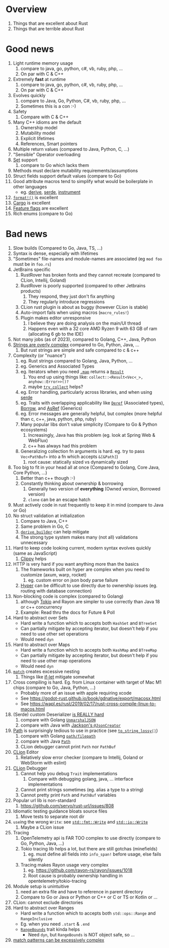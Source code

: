 # Overview

1. Things that are excellent about Rust
1. Things that are terrible about Rust

# Good news

1. Light runtime memory usage
    1. compare to java, go, python, c#, vb, ruby, php, ...
    1. On par with C & C++
1. Extremely **fast** at runtime
    1. compare to java, go, python, c#, vb, ruby, php, ...
    1. On par with C & C++
1. Evolves quickly
    1. compare to Java, Go, Python, C#, vb, ruby, php, ...
    1. Sometimes this is a con :-)
1. Safety
    1. Compare with C & C++
1. Many C++ idioms are the default
    1. Ownership model
    1. Mutability model
    1. Explicit lifetimes
    1. References, Smart pointers
1. Multiple return values (compared to Java, Python, C, ...)
1. "Sensible" Operator overloading
1. [Set](https://doc.rust-lang.org/std/collections/struct.HashSet.html) support
    1. compare to Go which lacks them
1. Methods must declare mutability requirements/assumptions
1. Struct fields support default values (compare to Go)
1. Good attribute macros tend to simplify what would be boilerplate in other languages
    - eg. [derive](), [serde](https://serde.rs/derive.html), [instrument](https://docs.rs/tracing/latest/tracing/attr.instrument.html)
1. [`format!()`](https://doc.rust-lang.org/std/macro.format.html) is excellent
1. [Cargo](https://doc.rust-lang.org/cargo/) is excellent
1. [Feature flags](https://doc.rust-lang.org/cargo/reference/features.html) are excellent
1. Rich enums (compare to Go)

# Bad news

1. Slow builds (Compared to Go, Java, TS, ...)
1. Syntax is dense, especially with lifetimes
1. "Sometimes" file-names and module-names are associated (eg `mod foo` must be in `foo.rs`)
1. JetBrains specific
    1. RustRover has broken fonts and they cannot recreate (compared to CLion, Intellij, Goland)
    1. RustRover is poorly supported (compared to other Jetbrains products)
        1. They respond, they just don't fix anything
        1. They regularly introduce regressions
    1. CLion rust plugin is about as buggy (however CLion is stable)
    1. Auto-import fails when using macros (`macro_rules!`)
    1. Plugin makes editor unresponsive
        1. I believe they are doing analysis on the main/UI thread
        1. Happens even with a 32 core AMD Ryzen 9 with 63 GB of ram (allocating 6 gb to the IDE)
1. Not many jobs (as of 2023), compared to Golang, C++, Java, Python
1. [Strings are overly complex](./strings.md) compared to Go, Python, Java, ...
    1. But rust strings are simple and safe compared to c & c++
1. Complexity (or "nuance")
    1. eg. Rust strings compared to Golang, Java, Python, ...
    1. eg. Generics and Associated Types
    1. eg. Iterators when you need [`.map`](https://doc.rust-lang.org/std/iter/struct.Map.html) returns a [`Result`](https://doc.rust-lang.org/std/result/)
        1. You end up using things like: `collect::<Result<Vec<_>, anyhow::Error>>()?`
        2. maybe [`try_collect`](https://doc.rust-lang.org/std/iter/trait.Iterator.html#method.try_collect) helps?
    1. eg. Error handling, particularly across libraries, and when using [serde](https://serde.rs/)
    1. eg. Traits with overlapping applicability like [`Deref`](https://doc.rust-lang.org/std/ops/trait.Deref.html) (Associated types), [Borrow](https://doc.rust-lang.org/std/borrow/trait.Borrow.html), and [AsRef](https://doc.rust-lang.org/std/convert/trait.AsRef.html) (Generics)
    1. eg. Error messages are generally helpful, but complex (more helpful than c, c++, java, python, php, ruby)
    1. Many popular libs don't value simplicity (Compare to Go & Python ecosystems)
        1. Increasingly, Java has this problem (eg. look at Spring Web & WebFlux)
        1. c++ has always had this problem
    1. Generalizing collection fn arguments is hard. eg. try to pass `Vec<PathBuf>` into a fn which accepts `&[&Path]`)
        1. root cause: statically sized vs dynamically sized
1. Too big to fit in your head all at once (Compared to Golang, Core Java, Core Python, ...)
    1. Better than c++ though :-)
    1. Constantly thinking about ownership & borrowing
        1. Generally two version of **everything** (Owned version, Borrowed version)
        1. `clone` can be an escape hatch
1. Must actively code in rust frequently to keep it in mind (compare to Java or Go)
1. No struct validation at initialization
    1. Compare to Java, C++
    1. Same problem in Go, C
    1. [`derive_builder`](https://docs.rs/derive_builder/latest/derive_builder/) can help mitigate
    1. The strong type system makes many (not all) validations unnecessary
1. Hard to keep code looking current, modern syntax evolves quickly (same as JavaScript)
    1. [Clippy](TODO) helps
1. HTTP is very hard if you want anything more than the basics
    1. The frameworks built on hyper are complex when you need to customize (axum, warp, rocket)
        1. eg. custom error on json body parse failure
    1. [Hyper](https://hyper.rs/) can be difficult to use directly due to ownership issues (eg. routing with database connection)
1. Non-blocking code is complex (compared to Golang)
    1. although [Tokio](https://tokio.rs/) and Rayon are simpler to use correctly than Java 18 or c++ concurrency
    1. Example: Read thru the docs for Future & Poll
1. Hard to abstract over Sets
    - Hard write a function which to accepts both `HashSet` and `BTreeSet`
    - Can partially mitigate by accepting iterator, but doesn't help if you need to use other set operations
    - Would need `dyn`
1. Hard to abstract over Maps
    - Hard write a function which to accepts both `HashMap` and `BTreeMap`
    - Can partially mitigate by accepting iterator, but doesn't help if you need to use other map operations
    - Would need `dyn`
1. [`match`](https://doc.rust-lang.org/rust-by-example/flow_control/match.html) creates excessive nesting
    1. Things like [if-let](https://doc.rust-lang.org/rust-by-example/flow_control/if_let.html) mitigate somewhat
1. Cross compiling is hard.  Eg. from Linux container with target of Mac M1 chips (compare to Go, Java, Python, ...)
    - Probably more of an issue with apple requiring xcode
    - See https://godot-rust.github.io/book/gdnative/export/macosx.html
    - See https://wapl.es/rust/2019/02/17/rust-cross-compile-linux-to-macos.html
1. (Serde) custom Deserializer [is REALLY hard](https://serde.rs/impl-deserialize.html)
    1. compare with Golang [`UnmarshalJSON`](https://pkg.go.dev/encoding/json#Unmarshaler)
    1. compare with Java with [Jackson's `@JsonCreator`](https://javadoc.io/static/com.fasterxml.jackson.core/jackson-annotations/2.14.2/com/fasterxml/jackson/annotation/JsonCreator.html)
1. [Path](https://doc.rust-lang.org/std/path/struct.Path.html) is surprisingly tedious to use in practice (see [`to_string_lossy()`](https://doc.rust-lang.org/std/ffi/struct.OsStr.html#method.to_os_string))
    1. compare with Golang [`path/filepath`](https://pkg.go.dev/path/filepath)
    1. compare with Java [`Path`](https://docs.oracle.com/en/java/javase/11/docs/api/java.base/java/nio/file/Path.html)
    1. CLion debugger cannot print `Path` nor `PathBuf`
1. [CLion](https://www.jetbrains.com/clion/) Editor
    1. Relatively slow error checker (compare to Intellij, Goland or WebStorm with eslint)
1. [CLion](https://www.jetbrains.com/clion/) Debugger
    1. Cannot help you debug `Trait` implementations
        1. Compare with debugging golang, java, ... interface implementations
    1. Cannot print strings sometimes (eg. alias a type to a string)
    1. Cannot pretty print `Path` and `PathBuf` variables
1. Popular url lib is non-standard
    1. https://github.com/servo/rust-url/issues/808
1. Idiomatic testing guidance bloats source files
    1. Move tests to separate root dir
1. `use`ing the wrong `Write`: see [`std::fmt::Write`](https://doc.rust-lang.org/std/fmt/trait.Write.html) and [`std::io::Write`](https://doc.rust-lang.org/std/io/trait.Write.html)
    1. Maybe a CLion issue
1. Tracing
    1. OpenTelemetry api is FAR TOO complex to use directly (compare to Go, Python, Java, ...)
    1. Tokio tracing lib helps a lot, but there are still gotchas (minefields)
        1. eg. must define all fields into `info_span!` before usage, else fails silently
    1. Tracing makes Rayon usage very complex
        1. eg. https://github.com/rayon-rs/rayon/issues/1018
        1. Root cause is probably ownership handling in opentelemetry/tokio-tracing
1. Module setup is unintuitive
    1. need an extra file and have to reference in parent directory
    1. Compare to Go or Java or Python or C++ or C or TS or Kotlin or ...
1. CLion: cannot exclude directories
1. Hard to abstract over Ranges
    - Hard write a function which to accepts both `std::ops::Range` and `RangeInclusive`
    - Eg. when you need `.start` & `.end`
    - [`RangeBounds`](https://doc.rust-lang.org/std/ops/trait.RangeBounds.html) trait kinda helps
        - Need `dyn`, but `RangeBounds` is NOT object safe, so ...
1. [match patterns can be excessively complex](https://doc.rust-lang.org/reference/patterns.html#identifier-patterns)
